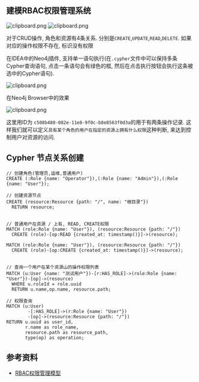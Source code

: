 ## 建模RBAC权限管理系统

![clipboard.png](https://segmentfault.com/img/bV3aG1)
![clipboard.png](https://segmentfault.com/img/bV3aNX)

对于CRUD操作, 角色和资源有4条关系. 分别是`CREATE`,`UPDATE`,`READ`,`DELETE`. 如果对应的操作权限不存在, 标识没有权限

在IDEA中的Neo4j插件, 支持单一语句执行(在`.cypher`文件中可以保持多条Cypher查询语句, 点击一条语句会有绿色的框, 然后在点击执行按钮会执行这条被选中的Cypher语句).

![clipboard.png](https://segmentfault.com/img/bV3aQ7)

在Neo4j Browser中的效果

![clipboard.png](https://segmentfault.com/img/bV3aRP)

这里用ID为 `c508b480-082e-11e8-9f0c-b8e8563f0d3a`的用于有两条操作记录. 这样我们就可以定义`具有某个角色的用户在指定的资源上拥有什么权限`这种判断, 来达到控制用户对资源的访问.

## Cypher 节点关系创建

```
// 创建角色(管理员,运维,普通用户)
CREATE (:Role {name: "Operator"}),(:Role {name: "Admin"}),(:Role {name: "User"});

// 创建资源节点
CREATE (resource:Resource {path: "/", name: "根目录"})
  RETURN resource;


// 普通用户在资源 / 上有, READ, CREATE权限
MATCH (role:Role {name: "User"}), (resource:Resource {path: "/"})
  CREATE (role)-[op:READ {created_at: timestamp()}]->(resource);

MATCH (role:Role {name: "User"}), (resource:Resource {path: "/"})
  CREATE (role)-[op:CREATE {created_at: timestamp()}]->(resource);


// 查询一个用户在某个资源山的操作权限列表
MATCH (u:User {name: "测试用户"})-[r:HAS_ROLE]->(role:Role {name: "User"})-[op]->(resource)
  WHERE u.roleId = role.uuid
  RETURN u.name,op.name, resource.path;

// 权限查询
MATCH (u:User)
        -[:HAS_ROLE]->(r:Role {name: "User"})
        -[op]->(resource:Resource {path: "/"})
RETURN u.uuid as user_id,
       r.name as role_name,
       resource.path as resource_path,
       type(op) as operation;

```
## 参考资料

- [RBAC权限管理模型](https://www.xiaoman.cn/detail/150)
